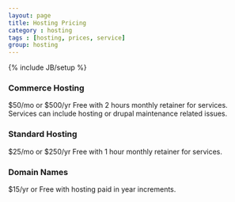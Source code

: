 ```yaml
---
layout: page
title: Hosting Pricing
category : hosting
tags : [hosting, prices, service]
group: hosting
---
```

{% include JB/setup %}

### Commerce Hosting
$50/mo or $500/yr
Free with 2 hours monthly retainer for services. Services can include hosting or drupal maintenance related issues.

### Standard Hosting
$25/mo or $250/yr
Free with 1 hour monthly retainer for services.

### Domain Names
$15/yr or Free with hosting paid in year increments.
